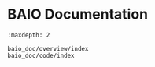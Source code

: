 # BAIO Documentation

```{toctree}
:maxdepth: 2

baio_doc/overview/index
baio_doc/code/index
```

```{include} baio_doc/overview/introduction.md
```